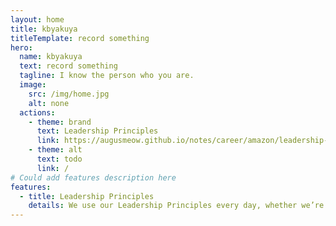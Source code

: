 ```yaml
---
layout: home
title: kbyakuya
titleTemplate: record something
hero:
  name: kbyakuya
  text: record something
  tagline: I know the person who you are.
  image:
    src: /img/home.jpg
    alt: none
  actions:
    - theme: brand
      text: Leadership Principles
      link: https://augusmeow.github.io/notes/career/amazon/leadership-principles/
    - theme: alt
      text: todo
      link: /       
# Could add features description here
features:
  - title: Leadership Principles
    details: We use our Leadership Principles every day, whether we’re discussing ideas for new projects or deciding on the best way to solve a problem. It’s just one of the things that makes Amazon peculiar.
---
```

